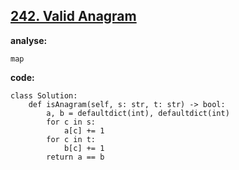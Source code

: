 ## [242. Valid Anagram](https://leetcode-cn.com/problems/valid-anagram/)

**analyse:**

```
map
```

**code:**

```
class Solution:
    def isAnagram(self, s: str, t: str) -> bool:
        a, b = defaultdict(int), defaultdict(int)
        for c in s:
            a[c] += 1
        for c in t:
            b[c] += 1
        return a == b
```

